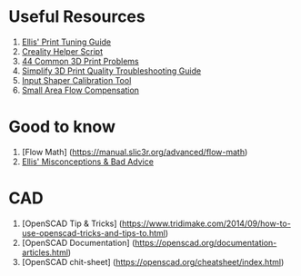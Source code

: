 # Useful Resources
1. [Ellis' Print Tuning Guide](https://ellis3dp.com/Print-Tuning-Guide/articles/index_tuning.html)
2. [Creality Helper Script](https://guilouz.github.io/Creality-Helper-Script-Wiki/helper-script/helper-script-installation/)
3. [44 Common 3D Print Problems](https://www.3dsourced.com/rigid-ink/ultimate-3d-printing-troubleshooting-guide/)
4. [Simplify 3D Print Quality Troubleshooting Guide](https://www.simplify3d.com/resources/print-quality-troubleshooting/)
4. [Input Shaper Calibration Tool](https://github.com/Frix-x/klippain-shaketune/blob/main/docs/README.md)
4. [Small Area Flow Compensation](https://www.printables.com/model/904788-small-area-flow-compensation-tester)

# Good to know
1. [Flow Math] (https://manual.slic3r.org/advanced/flow-math)
2. [Ellis' Misconceptions & Bad Advice](https://ellis3dp.com/Print-Tuning-Guide/articles/misconceptions.html#you-shouldnt-tune-extrusion-multiplier-the-slicer-knows-best)

# CAD
1. [OpenSCAD Tip & Tricks] (https://www.tridimake.com/2014/09/how-to-use-openscad-tricks-and-tips-to.html)
1. [OpenSCAD Documentation] (https://openscad.org/documentation-articles.html)
2. [OpenSCAD chit-sheet] (https://openscad.org/cheatsheet/index.html)